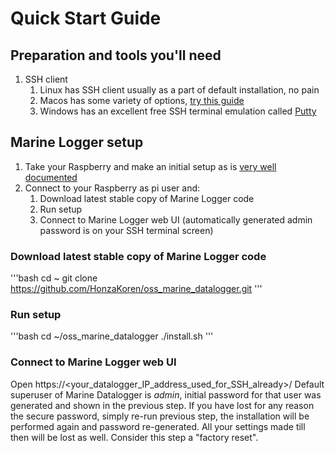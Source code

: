 # Quick Start Guide

## Preparation and tools you'll need
1. SSH client
    1. Linux has SSH client usually as a part of default installation, no pain
    1. Macos has some variety of options, [try this guide](https://www.makeuseof.com/best-ssh-clients-mac/)
    1. Windows has an excellent free SSH terminal emulation called [Putty](https://www.ssh.com/academy/ssh/putty/windows)

## Marine Logger setup
1. Take your Raspberry and make an initial setup as is [very well documented](external_links.md)
1. Connect to your Raspberry as pi user and:
    1. Download latest stable copy of Marine Logger code
    1. Run setup
    1. Connect to Marine Logger web UI (automatically generated admin password is on your SSH terminal screen)
    
### Download latest stable copy of Marine Logger code
'''bash
cd ~
git clone https://github.com/HonzaKoren/oss_marine_datalogger.git
'''

### Run setup
'''bash
cd ~/oss_marine_datalogger
./install.sh
'''

### Connect to Marine Logger web UI
Open https://<your_datalogger_IP_address_used_for_SSH_already>/
Default superuser of Marine Datalogger is <em>admin</em>, initial password for that user was generated and shown in the previous step.
If you have lost for any reason the secure password, simply re-run previous step, the installation will be performed again and password re-generated. All your settings made till then will be lost as well. Consider this step a "factory reset".
